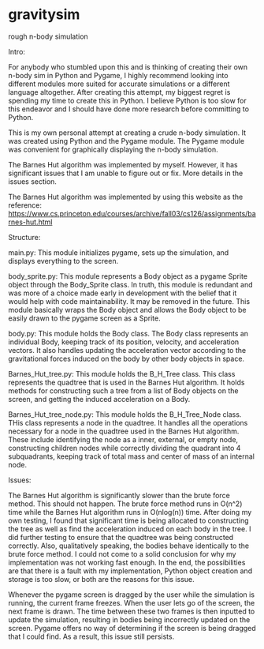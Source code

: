 # gravitysim
rough n-body simulation

Intro:

For anybody who stumbled upon this and is thinking of creating their own n-body sim in Python and Pygame, I highly recommend looking into different modules more suited for accurate simulations or a different language altogether. After creating this attempt, my biggest regret is spending my time to create this in Python. I believe Python is too slow for this endeavor and I should have done more research before committing to Python.

This is my own personal attempt at creating a crude n-body simulation. It was created using Python and the Pygame module. The Pygame module was convenient for graphically displaying the n-body simulation.

The Barnes Hut algorithm was implemented by myself. However, it has significant issues that I am unable to figure out or fix. More details in the issues section. 

The Barnes Hut algorithm was implemented by using this website as the reference:
https://www.cs.princeton.edu/courses/archive/fall03/cs126/assignments/barnes-hut.html

Structure:

main.py: This module initializes pygame, sets up the simulation, and displays everything to the screen.

body_sprite.py: This module represents a Body object as a pygame Sprite object through the Body_Sprite class. In truth, this module is redundant and was more of a choice made early in development with the belief that it would help with code maintainability. It may be removed in the future. This module basically wraps the Body object and allows the Body object to be easily drawn to the pygame screen as a Sprite.

body.py: This module holds the Body class. The Body class represents an individual Body, keeping track of its position, velocity, and acceleration vectors. It also handles updating the acceleration vector according to the gravitational forces induced on the body by other body objects in space.

Barnes_Hut_tree.py: This module holds the B_H_Tree class. This class represents the quadtree that is used in the Barnes Hut algorithm. It holds methods for constructing such a tree from a list of Body objects on the screen, and getting the induced acceleration on a Body.

Barnes_Hut_tree_node.py: This module holds the B_H_Tree_Node class. THis class represents a node in the quadtree. It handles all the operations necessary for a node in the quadtree used in the Barnes Hut algorithm. These include identifying the node as a inner, external, or empty node, constructing children nodes while correctly dividing the quadrant into 4 subquadrants, keeping track of total mass and center of mass of an internal node. 

Issues:

The Barnes Hut algorithm is significantly slower than the brute force method. This should not happen. The brute force method runs in O(n^2) time while the Barnes Hut algorithm runs in O(nlog(n)) time. After doing my own testing, I found that significant time is being allocated to constructing the tree as well as find the acceleration induced on each body in the tree. I did further testing to ensure that the quadtree was being constructed correctly. Also, qualitatively speaking, the bodies behave identically to the brute force method. I could not come to a solid conclusion for why my implementation was not working fast enough. In the end, the possibilities are that there is a fault with my implementation, Python object creation and storage is too slow, or both are the reasons for this issue.

Whenever the pygame screen is dragged by the user while the simulation is running, the current frame freezes. When the user lets go of the screen, the next frame is drawn. The time between these two frames is then inputted to update the simulation, resulting in bodies being incorrectly updated on the screen. Pygame offers no way of determining if the screen is being dragged that I could find. As a result, this issue still persists.
